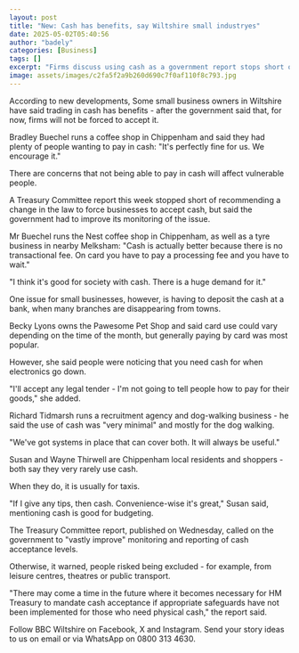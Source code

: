 ```yaml
---
layout: post
title: "New: Cash has benefits, say Wiltshire small industryes"
date: 2025-05-02T05:40:56
author: "badely"
categories: [Business]
tags: []
excerpt: "Firms discuss using cash as a government report stops short of recommending a change in the law."
image: assets/images/c2fa5f2a9b260d690c7f0af110f8c793.jpg
---
```


According to new developments, Some small business owners in Wiltshire have said trading in cash has benefits - after the government said that, for now, firms will not be forced to accept it. 

Bradley Buechel runs a coffee shop in Chippenham and said they had plenty of people wanting to pay in cash: "It's perfectly fine for us. We encourage it."

There are concerns that not being able to pay in cash will affect vulnerable people.

A Treasury Committee report this week stopped short of recommending a change in the law to force businesses to accept cash, but said the government had to improve its monitoring of the issue.

Mr Buechel runs the Nest coffee shop in Chippenham, as well as a tyre business in nearby Melksham: "Cash is actually better because there is no transactional fee. On card you have to pay a processing fee and you have to wait."

"I think it's good for society with cash. There is a huge demand for it."

One issue for small businesses, however, is having to deposit the cash at a bank, when many branches are disappearing from towns.

Becky Lyons owns the Pawesome Pet Shop and said card use could vary depending on the time of the month, but generally paying by card was most popular.

However, she said people were noticing that you need cash for when electronics go down.

"I'll accept any legal tender - I'm not going to tell people how to pay for their goods," she added.

Richard Tidmarsh runs a recruitment agency and dog-walking business - he said the use of cash was "very minimal" and mostly for the dog walking.

"We've got systems in place that can cover both. It will always be useful." 

Susan and Wayne Thirwell are Chippenham local residents and shoppers - both say they very rarely use cash.

When they do, it is usually for taxis.

"If I give any tips, then cash. Convenience-wise it's great," Susan said, mentioning cash is good for budgeting.

The Treasury Committee report, published on Wednesday, called on the government to "vastly improve" monitoring and reporting of cash acceptance levels.

Otherwise, it warned, people risked being excluded - for example, from leisure centres, theatres or public transport.

"There may come a time in the future where it becomes necessary for HM Treasury to mandate cash acceptance if appropriate safeguards have not been implemented for those who need physical cash," the report said.

Follow BBC Wiltshire on Facebook, X and Instagram. Send your story ideas to us on email or via WhatsApp on 0800 313 4630.

